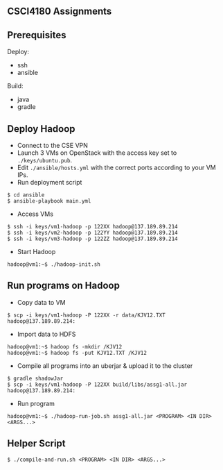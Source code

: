## CSCI4180 Assignments

## Prerequisites 

Deploy:

- ssh
- ansible

Build:

- java
- gradle

## Deploy Hadoop

- Connect to the CSE VPN
- Launch 3 VMs on OpenStack with the access key set to `./keys/ubuntu.pub`.
- Edit `./ansible/hosts.yml` with the correct ports according to your VM IPs.
- Run deployment script

```
$ cd ansible
$ ansible-playbook main.yml
```

- Access VMs

```
$ ssh -i keys/vm1-hadoop -p 122XX hadoop@137.189.89.214
$ ssh -i keys/vm2-hadoop -p 122YY hadoop@137.189.89.214
$ ssh -i keys/vm3-hadoop -p 122ZZ hadoop@137.189.89.214
```

- Start Hadoop

```
hadoop@vm1:~$ ./hadoop-init.sh
```

## Run programs on Hadoop

- Copy data to VM

```
$ scp -i keys/vm1-hadoop -P 122XX -r data/KJV12.TXT hadoop@137.189.89.214:
```

- Import data to HDFS

```
hadoop@vm1:~$ hadoop fs -mkdir /KJV12
hadoop@vm1:~$ hadoop fs -put KJV12.TXT /KJV12
```

- Compile all programs into an uberjar & upload it to the cluster

```
$ gradle shadowJar
$ scp -i keys/vm1-hadoop -P 122XX build/libs/assg1-all.jar hadoop@137.189.89.214:
```

- Run program

```
hadoop@vm1:~$ ./hadoop-run-job.sh assg1-all.jar <PROGRAM> <IN DIR> <ARGS...>
```

## Helper Script

```
$ ./compile-and-run.sh <PROGRAM> <IN DIR> <ARGS...>
```

